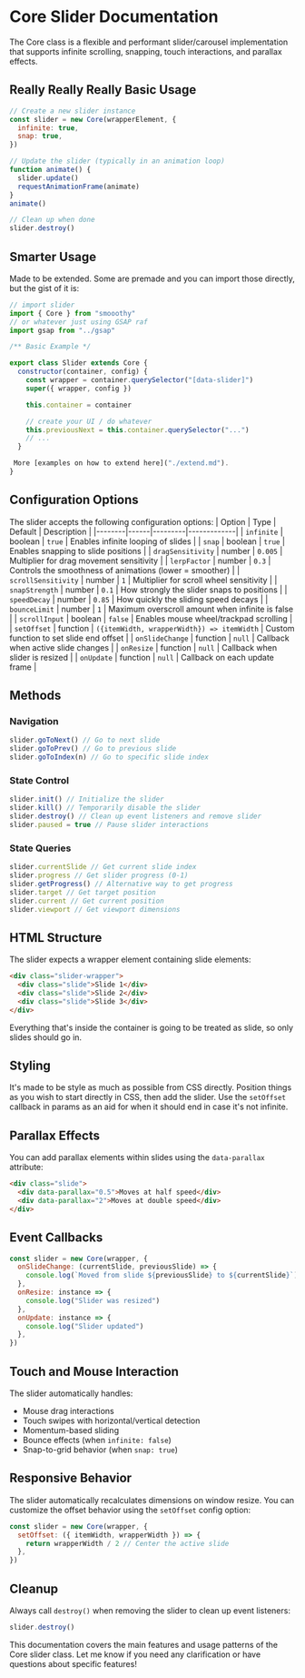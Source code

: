 # Core Slider Documentation

The Core class is a flexible and performant slider/carousel implementation that supports infinite scrolling, snapping, touch interactions, and parallax effects.

## Really Really Really Basic Usage

```javascript
// Create a new slider instance
const slider = new Core(wrapperElement, {
  infinite: true,
  snap: true,
})

// Update the slider (typically in an animation loop)
function animate() {
  slider.update()
  requestAnimationFrame(animate)
}
animate()

// Clean up when done
slider.destroy()
```

## Smarter Usage

Made to be extended. Some are premade and you can import those directly, but the gist of it is:

```js
// import slider
import { Core } from "smooothy"
// or whatever just using GSAP raf
import gsap from "../gsap"

/** Basic Example */

export class Slider extends Core {
  constructor(container, config) {
    const wrapper = container.querySelector("[data-slider]")
    super({ wrapper, config })

    this.container = container

    // create your UI / do whatever
    this.previousNext = this.container.querySelector("...")
    // ...
  }

 More [examples on how to extend here]("./extend.md").
}

```

## Configuration Options

The slider accepts the following configuration options:
| Option | Type | Default | Description |
|--------|------|---------|-------------|
| `infinite` | boolean | `true` | Enables infinite looping of slides |
| `snap` | boolean | `true` | Enables snapping to slide positions |
| `dragSensitivity` | number | `0.005` | Multiplier for drag movement sensitivity |
| `lerpFactor` | number | `0.3` | Controls the smoothness of animations (lower = smoother) |
| `scrollSensitivity` | number | `1` | Multiplier for scroll wheel sensitivity |
| `snapStrength` | number | `0.1` | How strongly the slider snaps to positions |
| `speedDecay` | number | `0.85` | How quickly the sliding speed decays |
| `bounceLimit` | number | `1` | Maximum overscroll amount when infinite is false |
| `scrollInput` | boolean | `false` | Enables mouse wheel/trackpad scrolling |
| `setOffset` | function | `({itemWidth, wrapperWidth}) => itemWidth` | Custom function to set slide end offset |
| `onSlideChange` | function | `null` | Callback when active slide changes |
| `onResize` | function | `null` | Callback when slider is resized |
| `onUpdate` | function | `null` | Callback on each update frame |

## Methods

### Navigation

```javascript
slider.goToNext() // Go to next slide
slider.goToPrev() // Go to previous slide
slider.goToIndex(n) // Go to specific slide index
```

### State Control

```javascript
slider.init() // Initialize the slider
slider.kill() // Temporarily disable the slider
slider.destroy() // Clean up event listeners and remove slider
slider.paused = true // Pause slider interactions
```

### State Queries

```javascript
slider.currentSlide // Get current slide index
slider.progress // Get slider progress (0-1)
slider.getProgress() // Alternative way to get progress
slider.target // Get target position
slider.current // Get current position
slider.viewport // Get viewport dimensions
```

## HTML Structure

The slider expects a wrapper element containing slide elements:

```html
<div class="slider-wrapper">
  <div class="slide">Slide 1</div>
  <div class="slide">Slide 2</div>
  <div class="slide">Slide 3</div>
</div>
```

Everything that's inside the container is going to be treated as slide, so only slides should go in.

## Styling

It's made to be style as much as possible from CSS directly. Position things as you wish to start directly in CSS, then add the slider. Use the `setOffset` callback in params as an aid for when it should end in case it's not infinite.

## Parallax Effects

You can add parallax elements within slides using the `data-parallax` attribute:

```html
<div class="slide">
  <div data-parallax="0.5">Moves at half speed</div>
  <div data-parallax="2">Moves at double speed</div>
</div>
```

## Event Callbacks

```javascript
const slider = new Core(wrapper, {
  onSlideChange: (currentSlide, previousSlide) => {
    console.log(`Moved from slide ${previousSlide} to ${currentSlide}`)
  },
  onResize: instance => {
    console.log("Slider was resized")
  },
  onUpdate: instance => {
    console.log("Slider updated")
  },
})
```

## Touch and Mouse Interaction

The slider automatically handles:

- Mouse drag interactions
- Touch swipes with horizontal/vertical detection
- Momentum-based sliding
- Bounce effects (when `infinite: false`)
- Snap-to-grid behavior (when `snap: true`)

## Responsive Behavior

The slider automatically recalculates dimensions on window resize. You can customize the offset behavior using the `setOffset` config option:

```javascript
const slider = new Core(wrapper, {
  setOffset: ({ itemWidth, wrapperWidth }) => {
    return wrapperWidth / 2 // Center the active slide
  },
})
```

## Cleanup

Always call `destroy()` when removing the slider to clean up event listeners:

```javascript
slider.destroy()
```

This documentation covers the main features and usage patterns of the Core slider class. Let me know if you need any clarification or have questions about specific features!
